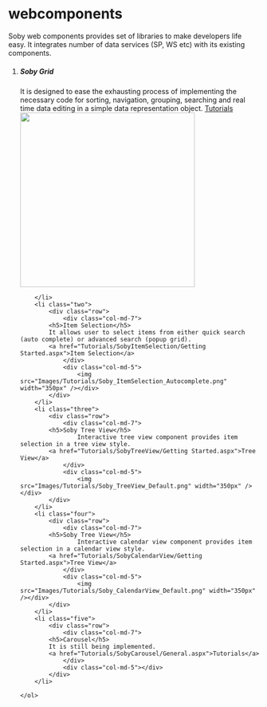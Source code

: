 # webcomponents
Soby web components provides set of libraries to make developers life easy. It integrates number of data services (SP, WS etc) with its existing components. 
    <ol class="round">
        <li class="one">
            <div class="row">
                <div class="col-md-7">
                    <h5>Soby Grid</h5>
                    It is designed to ease the exhausting process of implementing the necessary code for sorting, navigation, grouping, searching and real time data editing in a simple data representation object.
            <a href="Tutorials/SobyGrid/Getting Started.aspx">Tutorials</a>
                </div>
                <div class="col-md-5">
                    <img src="https://raw.githubusercontent.com/sobiens/webcomponents/master/Sobiens.Web.Components/Images/Tutorials/Soby_WebGrid_Aggregates.png?raw=true" width="350px" ></img></div>
            </div>

        </li>
        <li class="two">
            <div class="row">
                <div class="col-md-7">
            <h5>Item Selection</h5>
            It allows user to select items from either quick search (auto complete) or advanced search (popup grid).
            <a href="Tutorials/SobyItemSelection/Getting Started.aspx">Item Selection</a>
                </div>
                <div class="col-md-5">
                    <img src="Images/Tutorials/Soby_ItemSelection_Autocomplete.png" width="350px" /></div>
            </div>
        </li>
        <li class="three">
            <div class="row">
                <div class="col-md-7">
            <h5>Soby Tree View</h5>
                    Interactive tree view component provides item selection in a tree view style.
            <a href="Tutorials/SobyTreeView/Getting Started.aspx">Tree View</a>
                </div>
                <div class="col-md-5">
                    <img src="Images/Tutorials/Soby_TreeView_Default.png" width="350px" /></div>
            </div>
        </li>
        <li class="four">
            <div class="row">
                <div class="col-md-7">
            <h5>Soby Tree View</h5>
                    Interactive calendar view component provides item selection in a calendar view style.
            <a href="Tutorials/SobyCalendarView/Getting Started.aspx">Tree View</a>
                </div>
                <div class="col-md-5">
                    <img src="Images/Tutorials/Soby_CalendarView_Default.png" width="350px" /></div>
            </div>
        </li>
        <li class="five">
            <div class="row">
                <div class="col-md-7">
            <h5>Carousel</h5>
            It is still being implemented.
            <a href="Tutorials/SobyCarousel/General.aspx">Tutorials</a>
                </div>
                <div class="col-md-5"></div>
            </div>
        </li>

    </ol>

